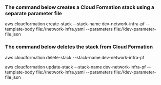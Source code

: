 ### The command below creates a Cloud Formation stack using a separate parameter file
aws cloudformation create-stack --stack-name dev-network-infra-pf --template-body file://network-infra.yaml --parameters file://dev-parameter-file.json

### The command below deletes the stack from Cloud Formation
aws cloudformation delete-stack --stack-name dev-network-infra-pf

aws cloudformation update-stack --stack-name dev-network-infra-pf --template-body file://network-infra.yaml --parameters file://dev-parameter-file.json